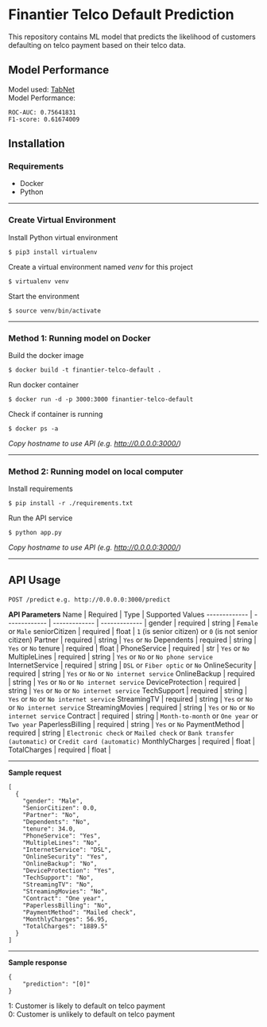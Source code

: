 # Finantier Telco Default Prediction

This repository contains ML model that predicts the likelihood of customers defaulting on telco payment based on their telco data. 

## Model Performance
Model used: [TabNet](https://github.com/dreamquark-ai/tabnet) <br>
Model Performance:
```
ROC-AUC: 0.75641831
F1-score: 0.61674009
```


## Installation

### Requirements
* Docker
* Python

------
### Create Virtual Environment

Install Python virtual environment 
```
$ pip3 install virtualenv
```

Create a virtual environment named _venv_ for this project
```
$ virtualenv venv
```

Start the environment 
```
$ source venv/bin/activate
```

------
### Method 1: Running model on Docker
Build the docker image
```
$ docker build -t finantier-telco-default .
```

Run docker container
```
$ docker run -d -p 3000:3000 finantier-telco-default
```

Check if container is running
```
$ docker ps -a
```
_Copy hostname to use API (e.g. http://0.0.0.0:3000/)_

------
### Method 2: Running model on local computer
Install requirements
```
$ pip install -r ./requirements.txt
```

Run the API service
```
$ python app.py
```
_Copy hostname to use API (e.g. http://0.0.0.0:3000/)_

------
## API Usage
`POST /predict`
`e.g. http://0.0.0.0:3000/predict`

**API Parameters**
Name  | Required | Type | Supported Values
------------- | ------------- | ------------- | ------------- |
gender | required | string | `Female` or `Male`
seniorCitizen | required | float | `1` (is senior citizen) or `0` (is not senior citizen)
Partner | required | string | `Yes` or `No`
Dependents | required | string | `Yes` or `No`
tenure | required | float | 
PhoneService | required | str | `Yes` or `No`
MultipleLines | required | string | `Yes` or `No` or `No phone service`
InternetService | required | string | `DSL` or `Fiber optic` or `No`
OnlineSecurity | required | string | `Yes` or `No` or `No internet service`
OnlineBackup | required | string | `Yes` or `No` or `No internet service`
DeviceProtection | required | string | `Yes` or `No` or `No internet service`
TechSupport | required | string | `Yes` or `No` or `No internet service`
StreamingTV | required | string | `Yes` or `No` or `No internet service`
StreamingMovies | required | string | `Yes` or `No` or `No internet service`
Contract | required | string | `Month-to-month` or `One year` or `Two year`
PaperlessBilling | required | string | `Yes` or `No`
PaymentMethod | required | string | `Electronic check` or `Mailed check` or `Bank transfer (automatic)` or `Credit card (automatic)`
MonthlyCharges | required | float | 
TotalCharges | required | float | 

------
**Sample request**
```
[
  {
    "gender": "Male",
    "SeniorCitizen": 0.0,
    "Partner": "No",
    "Dependents": "No",
    "tenure": 34.0,
    "PhoneService": "Yes",
    "MultipleLines": "No",
    "InternetService": "DSL",
    "OnlineSecurity": "Yes",
    "OnlineBackup": "No",
    "DeviceProtection": "Yes",
    "TechSupport": "No",
    "StreamingTV": "No",
    "StreamingMovies": "No",
    "Contract": "One year",
    "PaperlessBilling": "No",
    "PaymentMethod": "Mailed check",
    "MonthlyCharges": 56.95,
    "TotalCharges": "1889.5"
  }
]
```

------
**Sample response**
```
{
    "prediction": "[0]"
}
```
1: Customer is likely to default on telco payment<br>
0: Customer is unlikely to default on telco payment
